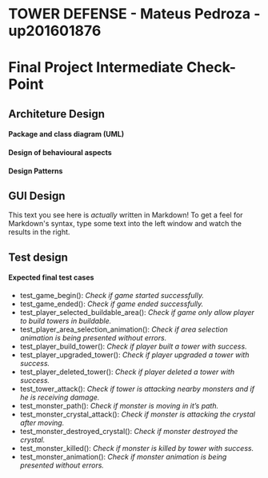# TOWER DEFENSE - Mateus Pedroza - up201601876

# Final Project Intermediate Check-Point

## Architeture Design
#### Package and class diagram (UML)
#### Design of behavioural aspects
#### Design Patterns

## GUI Design
This text you see here is *actually* written in Markdown! To get a feel for Markdown's syntax, type some text into the left window and watch the results in the right.

## Test design 
#### Expected final test cases
- test_game_begin(): *Check if game started successfully.*
- test_game_ended(): *Check if game ended successfully.*
- test_player_selected_buildable_area(): *Check if game only allow player to build towers in buildable.*
- test_player_area_selection_animation(): *Check if area selection animation is being presented without errors.*
- test_player_build_tower(): *Check if player built a tower with success.*
- test_player_upgraded_tower(): *Check if player upgraded a tower with success.*
- test_player_deleted_tower(): *Check if player deleted a tower with success.*
- test_tower_attack(): *Check if tower is attacking nearby monsters and if he is receiving damage.*
- test_monster_path(): *Check if monster is moving in it’s path.*
- test_monster_crystal_attack(): *Check if monster is attacking the crystal after moving.*
- test_monster_destroyed_crystal(): *Check if monster destroyed the crystal.*
- test_monster_killed(): *Check if monster is killed by tower with success.*
- test_monster_animation(): *Check if monster animation is being presented without errors.*
